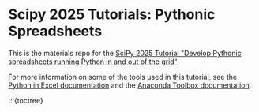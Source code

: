 # Scipy 2025 Tutorials: Pythonic Spreadsheets
This is the materials repo for the [SciPy 2025 Tutorial "Develop Pythonic spreadsheets running Python in and out of the grid"](https://cfp.scipy.org/scipy2025/talk/LZWWA3/)

For more information on some of the tools used in this tutorial, see the [Python in Excel documentation](https://aka.ms/pyex-docs) and the [Anaconda Toolbox documentation](https://www.anaconda.com/docs/tools/excel/main).

:::{toctree}
